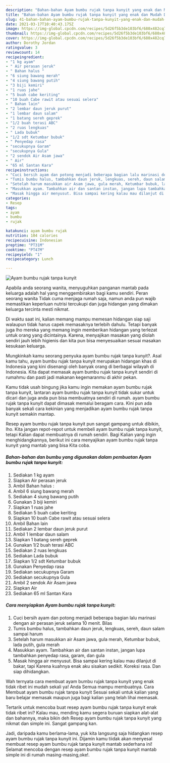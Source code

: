 ```yaml
---
description: "Bahan-bahan Ayam bumbu rujak tanpa kunyit yang enak dan Mudah Dibuat"
title: "Bahan-bahan Ayam bumbu rujak tanpa kunyit yang enak dan Mudah Dibuat"
slug: 41-bahan-bahan-ayam-bumbu-rujak-tanpa-kunyit-yang-enak-dan-mudah-dibuat
date: 2021-03-17T10:40:43.175Z
image: https://img-global.cpcdn.com/recipes/5d26f5b3de103bf6/680x482cq70/ayam-bumbu-rujak-tanpa-kunyit-foto-resep-utama.jpg
thumbnail: https://img-global.cpcdn.com/recipes/5d26f5b3de103bf6/680x482cq70/ayam-bumbu-rujak-tanpa-kunyit-foto-resep-utama.jpg
cover: https://img-global.cpcdn.com/recipes/5d26f5b3de103bf6/680x482cq70/ayam-bumbu-rujak-tanpa-kunyit-foto-resep-utama.jpg
author: Dorothy Jordan
ratingvalue: 3
reviewcount: 14
recipeingredient:
- "1 kg ayam"
- " Air perasan jeruk"
- " Bahan halus "
- "6 siung bawang merah"
- "4 siung bawang putih"
- "3 biji kemiri"
- "1 ruas jahe"
- "5 buah cabe keriting"
- "10 buah Cabe rawit atau sesuai selera"
- " Bahan lain"
- "2 lembar daun jeruk purut"
- "1 lembar daun salam"
- "1 batang sereh geprek"
- "1/2 buah terasi ABC"
- "2 ruas lengkuas"
- " Lada bubuk"
- "1/2 sdt Ketumbar bubuk"
- " Penyedap rasa"
- "secukupnya Garam"
- "secukupnya Gula"
- "2 sendok Air Asam jawa"
- " Air"
- "65 ml Santan Kara"
recipeinstructions:
- "Cuci bersih ayam dan potong menjadi beberapa bagian lalu marinasi dengan air perasan jeruk selama 10 menit. Bilas"
- "Tumis bumbu halus, tambahkan daun jeruk, lengkuas, sereh, daun salam sampai harum"
- "Setelah harum masukkan air Asam jawa, gula merah, Ketumbar bubuk, lada putih, gula merah"
- "Masukkan ayam. Tambahkan air dan santan instan, jangan lupa tambahkan penyedap rasa, garam, dan gula"
- "Masak hingga air menyusut. Bisa sampai kering kalau mau dilanjut di bakar, tapi Karena kuahnya enak aku sisakan sedikit. Koreksi rasa. Dan siap dihidangkan."
categories:
- Resep
tags:
- ayam
- bumbu
- rujak

katakunci: ayam bumbu rujak 
nutrition: 104 calories
recipecuisine: Indonesian
preptime: "PT31M"
cooktime: "PT47M"
recipeyield: "1"
recipecategory: Lunch

---
```



![Ayam bumbu rujak tanpa kunyit](https://img-global.cpcdn.com/recipes/5d26f5b3de103bf6/680x482cq70/ayam-bumbu-rujak-tanpa-kunyit-foto-resep-utama.jpg)

Apabila anda seorang wanita, menyuguhkan panganan mantab pada keluarga adalah hal yang menggembirakan bagi kamu sendiri. Peran seorang  wanita Tidak cuma menjaga rumah saja, namun anda pun wajib memastikan keperluan nutrisi tercukupi dan juga hidangan yang dimakan keluarga tercinta mesti nikmat.

Di waktu  saat ini, kalian memang mampu memesan hidangan siap saji walaupun tidak harus capek memasaknya terlebih dahulu. Tetapi banyak juga lho mereka yang memang ingin memberikan hidangan yang terlezat untuk orang yang dicintainya. Karena, menyajikan masakan yang diolah sendiri jauh lebih higienis dan kita pun bisa menyesuaikan sesuai masakan kesukaan keluarga. 



Mungkinkah kamu seorang penyuka ayam bumbu rujak tanpa kunyit?. Asal kamu tahu, ayam bumbu rujak tanpa kunyit merupakan hidangan khas di Indonesia yang kini disenangi oleh banyak orang di berbagai wilayah di Indonesia. Kita dapat memasak ayam bumbu rujak tanpa kunyit sendiri di rumahmu dan pasti jadi makanan kegemaranmu di akhir pekan.

Kamu tidak usah bingung jika kamu ingin memakan ayam bumbu rujak tanpa kunyit, lantaran ayam bumbu rujak tanpa kunyit tidak sukar untuk dicari dan juga anda pun bisa membuatnya sendiri di rumah. ayam bumbu rujak tanpa kunyit dapat dimasak memalui beragam cara. Kini pun ada banyak sekali cara kekinian yang menjadikan ayam bumbu rujak tanpa kunyit semakin mantap.

Resep ayam bumbu rujak tanpa kunyit pun sangat gampang untuk dibikin, lho. Kita jangan repot-repot untuk membeli ayam bumbu rujak tanpa kunyit, tetapi Kalian dapat membuatnya di rumah sendiri. Bagi Kalian yang ingin menghidangkannya, berikut ini cara menyajikan ayam bumbu rujak tanpa kunyit yang mantab yang bisa Kita coba.

<!--inarticleads1-->

##### Bahan-bahan dan bumbu yang digunakan dalam pembuatan Ayam bumbu rujak tanpa kunyit:

1. Sediakan 1 kg ayam
1. Siapkan  Air perasan jeruk
1. Ambil  Bahan halus :
1. Ambil 6 siung bawang merah
1. Sediakan 4 siung bawang putih
1. Gunakan 3 biji kemiri
1. Siapkan 1 ruas jahe
1. Sediakan 5 buah cabe keriting
1. Siapkan 10 buah Cabe rawit atau sesuai selera
1. Ambil  Bahan lain
1. Sediakan 2 lembar daun jeruk purut
1. Ambil 1 lembar daun salam
1. Siapkan 1 batang sereh geprek
1. Gunakan 1/2 buah terasi ABC
1. Sediakan 2 ruas lengkuas
1. Sediakan  Lada bubuk
1. Siapkan 1/2 sdt Ketumbar bubuk
1. Gunakan  Penyedap rasa
1. Sediakan secukupnya Garam
1. Sediakan secukupnya Gula
1. Ambil 2 sendok Air Asam jawa
1. Siapkan  Air
1. Sediakan 65 ml Santan Kara




<!--inarticleads2-->

##### Cara menyiapkan Ayam bumbu rujak tanpa kunyit:

1. Cuci bersih ayam dan potong menjadi beberapa bagian lalu marinasi dengan air perasan jeruk selama 10 menit. Bilas
1. Tumis bumbu halus, tambahkan daun jeruk, lengkuas, sereh, daun salam sampai harum
1. Setelah harum masukkan air Asam jawa, gula merah, Ketumbar bubuk, lada putih, gula merah
1. Masukkan ayam. Tambahkan air dan santan instan, jangan lupa tambahkan penyedap rasa, garam, dan gula
1. Masak hingga air menyusut. Bisa sampai kering kalau mau dilanjut di bakar, tapi Karena kuahnya enak aku sisakan sedikit. Koreksi rasa. Dan siap dihidangkan.




Wah ternyata cara membuat ayam bumbu rujak tanpa kunyit yang enak tidak ribet ini mudah sekali ya! Anda Semua mampu membuatnya. Cara Membuat ayam bumbu rujak tanpa kunyit Sesuai sekali untuk kalian yang baru belajar memasak maupun juga bagi kalian yang telah lihai memasak.

Tertarik untuk mencoba buat resep ayam bumbu rujak tanpa kunyit enak tidak ribet ini? Kalau mau, mending kamu segera buruan siapkan alat-alat dan bahannya, maka bikin deh Resep ayam bumbu rujak tanpa kunyit yang nikmat dan simple ini. Sangat gampang kan. 

Jadi, daripada kamu berlama-lama, yuk kita langsung saja hidangkan resep ayam bumbu rujak tanpa kunyit ini. Dijamin kamu tiidak akan menyesal membuat resep ayam bumbu rujak tanpa kunyit mantab sederhana ini! Selamat mencoba dengan resep ayam bumbu rujak tanpa kunyit mantab simple ini di rumah masing-masing,oke!.

